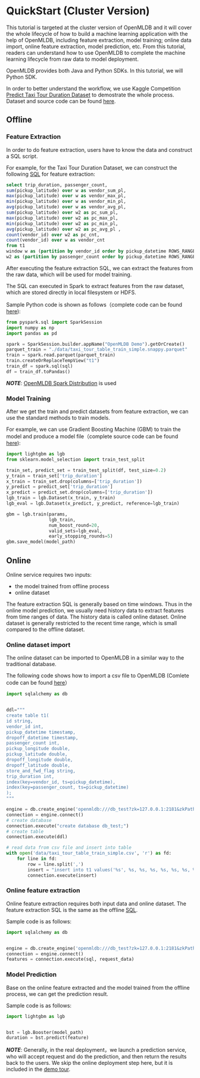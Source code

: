 
# QuickStart (Cluster Version)

This tutorial is targeted at the cluster version of OpenMLDB and it will cover the whole lifecycle of how to build a machine learning application with the help of OpenMLDB,
including feature extraction, model training; online data import, online feature extraction, model prediction, etc.
From this tutorial, readers can understand how to use OpenMLDB to complete the machine learning lifecycle from raw data to model deployment.


OpenMLDB provides both Java and Python SDKs. In this tutorial, we will Python SDK.

In order to better understand the workflow, we use Kaggle Competition [Predict Taxi Tour Duration Dataset](https://github.com/4paradigm/OpenMLDB/tree/main/demo/predict-taxi-trip-duration-nb/script/data)
to demostrate the whole process. Dataset and source code can be found
[here](https://github.com/4paradigm/OpenMLDB/tree/main/demo/predict-taxi-trip-duration-nb/script).

## Offline
### Feature Extraction
In order to do feature extraction, users have to know the data and construct a SQL script.

For example, for the Taxi Tour Duration Dataset, we can construct the following [SQL](https://github.com/4paradigm/OpenMLDB/blob/main/demo/predict-taxi-trip-duration-nb/script/fe.sql) for feature extraction:
```sql
select trip_duration, passenger_count,
sum(pickup_latitude) over w as vendor_sum_pl,
max(pickup_latitude) over w as vendor_max_pl,
min(pickup_latitude) over w as vendor_min_pl,
avg(pickup_latitude) over w as vendor_avg_pl,
sum(pickup_latitude) over w2 as pc_sum_pl,
max(pickup_latitude) over w2 as pc_max_pl,
min(pickup_latitude) over w2 as pc_min_pl,
avg(pickup_latitude) over w2 as pc_avg_pl ,
count(vendor_id) over w2 as pc_cnt,
count(vendor_id) over w as vendor_cnt
from t1
window w as (partition by vendor_id order by pickup_datetime ROWS_RANGE BETWEEN 1d PRECEDING AND CURRENT ROW),
w2 as (partition by passenger_count order by pickup_datetime ROWS_RANGE BETWEEN 1d PRECEDING AND CURRENT ROW);
```

After executing the feature extraction SQL, we can extract the features from the raw data, which will be used for model training.

The SQL can executed in Spark to extract features from the raw dataset, which are stored directly in local filesystem or HDFS.

Sample Python code is shown as follows（complete code can be found [here](https://github.com/4paradigm/OpenMLDB/blob/main/demo/predict-taxi-trip-duration-nb/script/train.py)):

```python
from pyspark.sql import SparkSession
import numpy as np
import pandas as pd

spark = SparkSession.builder.appName("OpenMLDB Demo").getOrCreate()
parquet_train = "./data/taxi_tour_table_train_simple.snappy.parquet"
train = spark.read.parquet(parquet_train)
train.createOrReplaceTempView("t1")
train_df = spark.sql(sql)
df = train_df.toPandas()
```


***NOTE***: [OpenMLDB Spark Distribution](https://github.com/4paradigm/OpenMLDB/blob/main/docs/en/compile.md#optimized-spark-distribution-for-openmldb-optional) is used


### Model Training
After we get the train and predict datasets from feature extraction, we can use the standard methods to train models.


For example, we can use Gradient Boosting Machine (GBM) to train the model and produce a model file（complete source code can be found [here](https://github.com/4paradigm/OpenMLDB/blob/main/demo/predict-taxi-trip-duration-nb/script/train.py)):
```python
import lightgbm as lgb
from sklearn.model_selection import train_test_split

train_set, predict_set = train_test_split(df, test_size=0.2)
y_train = train_set['trip_duration']
x_train = train_set.drop(columns=['trip_duration'])
y_predict = predict_set['trip_duration']
x_predict = predict_set.drop(columns=['trip_duration'])
lgb_train = lgb.Dataset(x_train, y_train)
lgb_eval = lgb.Dataset(x_predict, y_predict, reference=lgb_train)

gbm = lgb.train(params,
                lgb_train,
                num_boost_round=20,
                valid_sets=lgb_eval,
                early_stopping_rounds=5)
gbm.save_model(model_path)
```

## Online
Online service requires two inputs:
- the model trained from offline process
- online dataset

The feature extraction SQL is generally based on time windows. Thus in the online model prediction, we usually need history data to extract features from time ranges of data.
The history data is called online dataset. Online dataset is generally restricted to the recent time range, which is small compared to the offline dataset.

### Online dataset import
The online dataset can be imported to OpenMLDB in a similar way to the traditional database.

The following code shows how to import a csv file to OpenMLDB (Comlete code can be found [here](https://github.com/4paradigm/OpenMLDB/blob/main/demo/predict-taxi-trip-duration-nb/script/import.py)）

```python
import sqlalchemy as db


ddl="""
create table t1(
id string,
vendor_id int,
pickup_datetime timestamp,
dropoff_datetime timestamp,
passenger_count int,
pickup_longitude double,
pickup_latitude double,
dropoff_longitude double,
dropoff_latitude double,
store_and_fwd_flag string,
trip_duration int,
index(key=vendor_id, ts=pickup_datetime),
index(key=passenger_count, ts=pickup_datetime)
);
"""

engine = db.create_engine('openmldb:///db_test?zk=127.0.0.1:2181&zkPath=/openmldb')
connection = engine.connect()
# create database
connection.execute("create database db_test;")
# create table
connection.execute(ddl)

# read data from csv file and insert into table
with open('data/taxi_tour_table_train_simple.csv', 'r') as fd:
    for line in fd:
        row = line.split(',')
        insert = "insert into t1 values('%s', %s, %s, %s, %s, %s, %s, %s, %s, '%s', %s);"% tuple(row)
        connection.execute(insert)
```

### Online feature extraction
Online feature extraction requires both input data and online dataset. The feature extraction SQL is the same as the offline
[SQL](https://github.com/4paradigm/OpenMLDB/blob/main/demo/predict-taxi-trip-duration-nb/script/fe.sql).


Sample code is as follows:
```python
import sqlalchemy as db


engine = db.create_engine('openmldb:///db_test?zk=127.0.0.1:2181&zkPath=/openmldb')
connection = engine.connect()
features = connection.execute(sql, request_data)
```

### Model Prediction
Base on the online feature extracted and the model trained from the offline process, we can get the prediction result.

Sample code is as follows:
```python
import lightgbm as lgb


bst = lgb.Booster(model_path)
duration = bst.predict(feature)
```

***NOTE***: Generally, in the real deployment，we launch a prediction service,
who will accept request and do the prediction, and then return the results back to the users.
We skip the online deployment step here, but it is included in the [demo tour](https://github.com/4paradigm/OpenMLDB/blob/main/demo/predict-taxi-trip-duration-nb/script).
